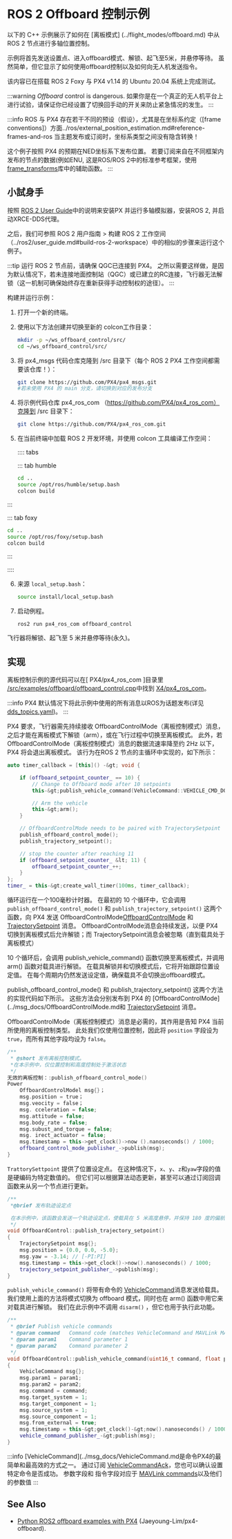 # ROS 2 Offboard 控制示例

以下的 C++ 示例展示了如何在 [离板模式] (../flight_modes/offboard.md) 中从 ROS 2 节点进行多轴位置控制。

示例将首先发送设置点、进入offboard模式、解锁、起飞至5米，并悬停等待。
虽然简单，但它显示了如何使用offboard控制以及如何向无人机发送指令。

该内容已在搭载 ROS 2 Foxy 与 PX4 v1.14 的 Ubuntu 20.04 系统上完成测试。

:::warning
_Offboard_ control is dangerous.
如果你是在一个真正的无人机平台上进行试验，请保证你已经设置了切换回手动的开关来防止紧急情况的发生。
:::

:::info
ROS 与 PX4 存在若干不同的预设（假设），尤其是在坐标系约定（[frame conventions]）方面../ros/external_position_estimation.md#reference-frames-and-ros
当主题发布或订阅时，坐标系类型之间没有隐含转换！

这个例子按照 PX4 的预期在NED坐标系下发布位置。
若要订阅来自在不同框架内发布的节点的数据(例如ENU, 这是ROS/ROS 2中的标准参考框架，使用 [frame_transforms](https://github.com/PX4/px4_ros_com/blob/main/src/lib/frame_transforms.cpp)库中的辅助函数。
:::

## 小試身手

按照 [ROS 2 User Guide](../ros2/user_guide.md)中的说明来安装PX 并运行多轴模拟器，安装ROS 2, 并启动XRCE-DDS代理。

之后，我们可参照 ROS 2 用户指南 > 构建 ROS 2 工作空间 （../ros2/user_guide.md#build-ros-2-workspace）中的相似的步骤来运行这个例子。

:::tip
运行 ROS 2 节点前，请确保 QGC已连接到 PX4。
之所以需要这样做，是因为默认情况下，若未连接地面控制站（QGC）或已建立的RC连接，飞行器无法解锁（这一机制可确保始终存在重新获得手动控制权的途径）。
:::

构建并运行示例：

1. 打开一个新的终端。

2. 使用以下方法创建并切换至新的 colcon工作目录：

   ```sh
   mkdir -p ~/ws_offboard_control/src/
   cd ~/ws_offboard_control/src/
   ```

3. 将 px4_msgs 代码仓库克隆到 /src 目录下（每个 ROS 2 PX4 工作空间都需要该仓库！）：

   ```sh
   git clone https://github.com/PX4/px4_msgs.git
   #若未使用 PX4 的 main 分支，请切换到对应的发布分支
   ```

4. 将示例代码仓库 px4_ros_com （https://github.com/PX4/px4_ros_com）克隆到 /src 目录下：

   ```sh
   git clone https://github.com/PX4/px4_ros_com.git
   ```

5. 在当前终端中加载 ROS 2 开发环境，并使用 colcon 工具编译工作空间：

   :::: tabs

   ::: tab humble

   ```sh
   cd ..
   source /opt/ros/humble/setup.bash
   colcon build
   ```


:::

   ::: tab foxy

   ```sh
   cd ..
   source /opt/ros/foxy/setup.bash
   colcon build
   ```


:::

   ::::

6. 来源 `local_setup.bash`：

   ```sh
   source install/local_setup.bash
   ```

7. 启动例程。

   ```
   ros2 run px4_ros_com offboard_control
   ```

飞行器将解锁、起飞至 5 米并悬停等待(永久)。

## 实现

离板控制示例的源代码可以在[ PX4/px4_ros_com ]目录里 [/src/examples/offboard/offboard_control.cpp](https://github.com/PX4/px4_ros_com/blob/main/src/examples/offboard/offboard_control.cpp)中找到 [X4/px4_ros_com](https://github.com/PX4/px4_ros_com)。

:::info
PX4 默认情况下将此示例中使用的所有消息以ROS为话题发布(详见 [dds_topics.yaml](https://github.com/PX4/PX4-Autopilot/blob/main/src/modules/uxrce_dds_client/dds_topics.yaml))。
:::

PX4 要求，飞行器需先持续接收 OffboardControlMode（离板控制模式）消息，之后才能在离板模式下解锁（arm），或在飞行过程中切换至离板模式。
此外，若 OffboardControlMode（离板控制模式）消息的数据流速率降至约 2Hz 以下，PX4 将会退出离板模式。
该行为在ROS 2 节点的主循环中实现的，如下所示：

```cpp
auto timer_callback = [this]() -&gt; void {

    if (offboard_setpoint_counter_ == 10) {
        // Change to Offboard mode after 10 setpoints
        this-&gt;publish_vehicle_command(VehicleCommand::VEHICLE_CMD_DO_SET_MODE, 1, 6);

        // Arm the vehicle
        this-&gt;arm();
    }

    // OffboardControlMode needs to be paired with TrajectorySetpoint
    publish_offboard_control_mode();
    publish_trajectory_setpoint();

    // stop the counter after reaching 11
    if (offboard_setpoint_counter_ &lt; 11) {
        offboard_setpoint_counter_++;
    }
};
timer_ = this-&gt;create_wall_timer(100ms, timer_callback);
```

循环运行在一个100毫秒计时器。
在最初的 10 个循环中，它会调用 `publish_offboard_control_mode()` 和 `publish_trajectory_setpoint()` 这两个函数，向 PX4 发送 OffboardControlMode[OffboardControlMode](../msg_docs/OffboardControlMode.md) 和 [TrajectorySetpoint](../msg_docs/TrajectorySetpoint.md) 消息。
OffboardControlMode消息会持续发送，以便 PX4 切换到离板模式后允许解锁；而 TrajectorySetpoint消息会被忽略（直到载具处于离板模式）

10 个循环后，会调用 publish_vehicle_command() 函数切换至离板模式，并调用 arm() 函数对载具进行解锁。
在载具解锁并和切换模式后，它将开始跟踪位置设定值。
在每个周期内仍然发送设定值，确保载具不会切换出offboard模式。

publish_offboard_control_mode() 和 publish_trajectory_setpoint() 这两个方法的实现代码如下所示。
这些方法会分别发布到 PX4 的 [OffboardControlMode](../msg_docs/OffboardControlMode.md和 [TrajectorySetpoint](../msg_docs/TrajectorySetpoint.md) 消息。

OffboardControlMode（离板控制模式）消息是必需的，其作用是告知 PX4 当前所使用的离板控制类型。
此处我们仅使用位置控制，因此将 `position` 字段设为`true`，而所有其他字段均设为 `false`。

```cpp
/**
 * @short 发布离板控制模式。
 *在本示例中，仅位置控制和高度控制处于激活状态
 */
无效的离板控制：:publish_offboard_control_mode()
Power
	OffboardControlModel msg{}；
	msg.position = true；
	msg.veocity = false；
	msg. cceleration = false;
	msg.attitude = false;
	msg.body_rate = false;
	msg.subust_and_torque = false;
	msg. irect_actuator = false;
	msg.timestamp = this->get_clock()->now ().nanoseconds() / 1000;
	offboard_control_mode_publisher_->publish(msg);
}
```

`TrattorySettpoint` 提供了位置设定点。
在这种情况下，`x`、`y`、`z`和`yaw`字段的值是硬编码为特定数值的。 但它们可以根据算法动态更新，甚至可以通过订阅回调函数来从另一个节点进行更新。

```cpp
/**
 *@brief 发布轨迹设定点

 在本示例中，该函数会发送一个轨迹设定点，使载具在 5 米高度悬停，并保持 180 度的偏航角。
 */
void OffboardControl::publish_trajectory_setpoint()
{
	TrajectorySetpoint msg{};
	msg.position = {0.0, 0.0, -5.0};
	msg.yaw = -3.14; // [-PI:PI]
	msg.timestamp = this->get_clock()->now().nanoseconds() / 1000;
	trajectory_setpoint_publisher_->publish(msg);
}
```

`publish_vehicle_command()` 将带有命令的 [VehicleCommand](../msg_docs/VehicleCommand.md)消息发送给载具。
我们使用上面的方法将模式切换为 offboard 模式，同时也在 arm() 函数中用它来对载具进行解锁。
我们在此示例中不调用 `disarm()` ，但它也用于执行此功能。

```cpp
/**
 * @brief Publish vehicle commands
 * @param command   Command code (matches VehicleCommand and MAVLink MAV_CMD codes)
 * @param param1    Command parameter 1
 * @param param2    Command parameter 2
 */
void OffboardControl::publish_vehicle_command(uint16_t command, float param1, float param2)
{
    VehicleCommand msg{};
    msg.param1 = param1;
    msg.param2 = param2;
    msg.command = command;
    msg.target_system = 1;
    msg.target_component = 1;
    msg.source_system = 1;
    msg.source_component = 1;
    msg.from_external = true;
    msg.timestamp = this-&gt;get_clock()-&gt;now().nanoseconds() / 1000;
    vehicle_command_publisher_-&gt;publish(msg);
}
```

:::info
[VehicleCommand](../msg_docs/VehicleCommand.md是命令PX4的最简单和最高效的方式之一。 通过订阅 [VehicleCommandAck](../msg_docs/VehicleCommandAck.md)，您也可以确认设置特定命令是否成功。
参数字段和 指令字段对应于 [MAVLink commands](https://mavlink.io/en/messages/common.html#mav_commands)以及他们的参数值
:::

## See Also

- [Python ROS2 offboard examples with PX4](https://github.com/Jaeyoung-Lim/px4-offboard) (Jaeyoung-Lim/px4-offboard).
